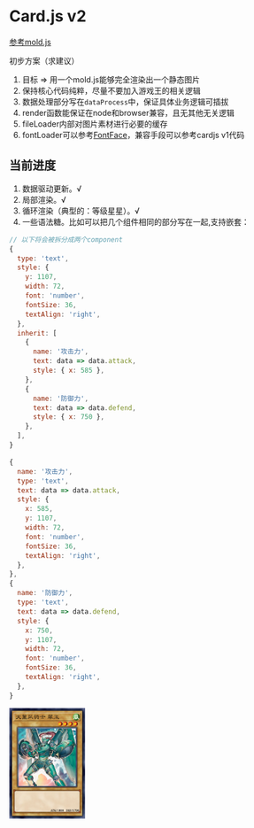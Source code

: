# Card.js v2

<a href="./src/mold.js">参考mold.js</a>

初步方案（求建议）

1. 目标 => 用一个mold.js能够完全渲染出一个静态图片
2. 保持核心代码纯粹，尽量不要加入游戏王的相关逻辑
3. 数据处理部分写在`dataProcess`中，保证具体业务逻辑可插拔
4. render函数能保证在node和browser兼容，且无其他无关逻辑
5. fileLoader内部对图片素材进行必要的缓存
6. fontLoader可以参考<a href="https://developer.mozilla.org/zh-CN/docs/Web/API/FontFace">FontFace</a>，兼容手段可以参考cardjs v1代码

## 当前进度

1. 数据驱动更新。√
2. 局部渲染。√
3. 循环渲染（典型的：等级星星）。√
4. 一些语法糖。比如可以把几个组件相同的部分写在一起,支持嵌套：

```js
// 以下将会被拆分成两个component
{
  type: 'text',
  style: {
    y: 1107,
    width: 72,
    font: 'number',
    fontSize: 36,
    textAlign: 'right',
  },
  inherit: [
    {
      name: '攻击力',
      text: data => data.attack,
      style: { x: 585 },
    },
    {
      name: '防御力',
      text: data => data.defend,
      style: { x: 750 },
    },
  ],
}
```

```js
{
  name: '攻击力',
  type: 'text',
  text: data => data.attack,
  style: {
    x: 585,
    y: 1107,
    width: 72,
    font: 'number',
    fontSize: 36,
    textAlign: 'right',
  },
},
{
  name: '防御力',
  type: 'text',
  text: data => data.defend,
  style: {
    x: 750,
    y: 1107,
    width: 72,
    font: 'number',
    fontSize: 36,
    textAlign: 'right',
  },
}
```

<img src="./demo/demo.png" height=200 />